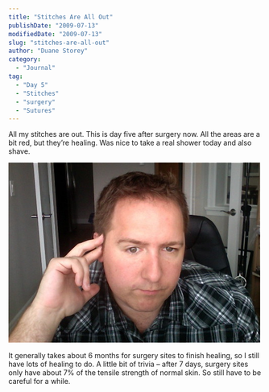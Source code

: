 ```yaml
---
title: "Stitches Are All Out"
publishDate: "2009-07-13"
modifiedDate: "2009-07-13"
slug: "stitches-are-all-out"
author: "Duane Storey"
category:
  - "Journal"
tag:
  - "Day 5"
  - "Stitches"
  - "surgery"
  - "Sutures"
---
```


All my stitches are out. This is day five after surgery now. All the areas are a bit red, but they’re healing. Was nice to take a real shower today and also shave.

![No more stitches](_images/stitches-are-all-out-1.jpg)

It generally takes about 6 months for surgery sites to finish healing, so I still have lots of healing to do. A little bit of trivia – after 7 days, surgery sites only have about 7% of the tensile strength of normal skin. So still have to be careful for a while.